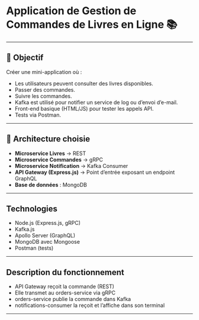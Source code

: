# Application de Gestion de Commandes de Livres en Ligne 📚

---

## 🎯 Objectif

Créer une mini-application où :  
- Les utilisateurs peuvent consulter des livres disponibles.  
- Passer des commandes.  
- Suivre les commandes.  
- Kafka est utilisé pour notifier un service de log ou d’envoi d’e-mail.  
- Front-end basique (HTML/JS) pour tester les appels API.  
- Tests via Postman.  

---

## 🧱 Architecture choisie

- **Microservice Livres** → REST  
- **Microservice Commandes** → gRPC  
- **Microservice Notification** → Kafka Consumer  
- **API Gateway (Express.js)** → Point d’entrée exposant un endpoint GraphQL  
- **Base de données** : MongoDB  

---

## Technologies

- Node.js (Express.js, gRPC)  
- Kafka.js  
- Apollo Server (GraphQL)  
- MongoDB avec Mongoose  
- Postman (tests)  

---

## Description du fonctionnement

- API Gateway reçoit la commande (REST)  
- Elle transmet au orders-service via gRPC  
- orders-service publie la commande dans Kafka  
- notifications-consumer la reçoit et l’affiche dans son terminal  

---

